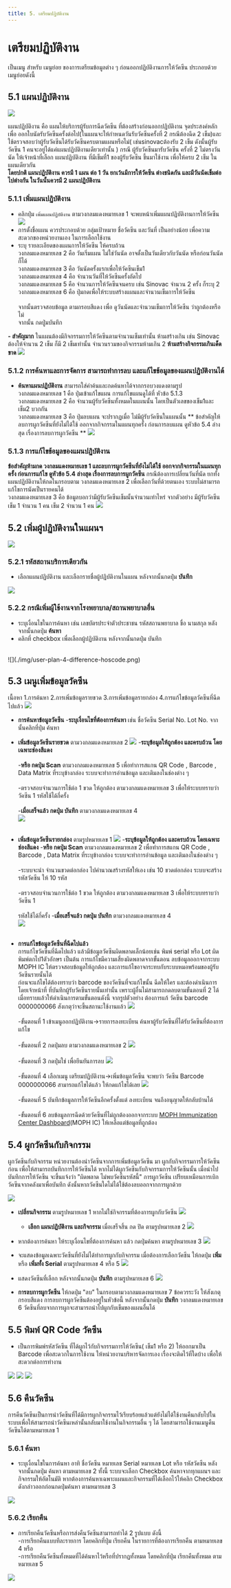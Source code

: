 ```yaml
---
title: 5. เตรียมปฏิบัติงาน 
---
```


# เตรียมปฏิบัติงาน
เป็นเมนู สำหรับ เมนูย่อย ของการเตรียมข้อมูลต่าง ๆ ก่อนออกปฏิบัติงานการให้วัคซีน ประกอบด้วย เมนูย่อยดังนี้


## 5.1 แผนปฏิบัติงาน
![](./img/plan-menu.png)

แผนปฏิบัติงาน คือ แผนให้บริการผู้รับการฉีดวัคซีน ที่ต้องสร้างก่อนออกปฏิบัติงาน 
จุดประสงค์หลักเพื่อ ออกใบนัดรับวัคซีนครั้งต่อไป(ในแผนจะให้กำหนดวันรับวัคซีนครั้งที่ 2 กรณีต้องฉีด 2 เข็ม)และ ใช้ตรวจสอบว่าผู้รับวัคซีนได้รับวัคซีนครบตามแผนหรือไม่( เช่นsinovacต้องรับ 2 เข็ม
ดังนั้นผู้รับวัคซีน 1 คนจะอยู่ได้แค่แผนปฏิบัติงานเดียวเท่านั้น ) กรณี ผู้รับวัคซีนมารับวัคซีน ครั้งที่ 2 ไม่ตรงวันนัด ให้เจ้าหน้าที่เลือก แผนปฏิบัติงาน ที่มีเข็มที่1 ของผู้รับวัคซีน ขึ้นมาใช้งาน เพื่อให้ครบ 2 เข็ม ในแผนเดียวกัน 
</Br>**โดยปกติ แผนปฏิบัติงาน ควรมี 1 แผน ต่อ 1 วัน ยกเว้นมีการให้วัคซีน ต่างชนิดกัน และมีวันนัดเข็มต่อไปต่างกัน ในวันนั้นควรมี 2 แผนปฏิบัติงาน**

### 5.1.1 เพิ่มแผนปฏิบัติงาน
- คลิกปุ่ม `เพิ่มแผนปฏิบัติงาน` ตามวงกลมแดงหมายเลข 1 จะพบหน้าเพิ่มแผนปฏิบัติงานการให้วัคซีน 
![](./img/plan-add-1.png)
- การตั้งชื่อแผน ควรประกอบด้วย กลุ่มเป้าหมาย ชื่อวัคซีน และวันที่ เป็นอย่างน้อย เพื่อความสะดวกของหน่วยงานเอง ในการเลือกใช้งาน
- ระบุ รายละเอียดของแผนการให้วัคซีน ให้ครบถ้วน 
</Br> วงกลมแดงหมายเลข 2 คือ วันเริ่มแผน ไม่ใช่วันนัด อาจตั้งเป็นวันเดียวกับวันนัด หรือก่อนวันนัดก็ได้
</Br> วงกลมแดงหมายเลข 3 คือ วันนัดครั้งแรกเพื่อให้วัคซีนเข็ม1 
</Br> วงกลมแดงหมายเลข 4 คือ จำนวนวันที่ให้วัคซีนครั้งถัดไป
</Br> วงกลมแดงหมายเลข 5 คือ จำนวนการให้วัคซีนจนครบ เช่น Sinovac จำนวน 2 ครั้ง ก็ระบุ 2
</Br> วงกลมแดงหมายเลข 6 คือ ปุ่มกดเพื่อให้ระบบสร้างแผนและจำนวนเข็มการให้วัคซีน </Br>
</Br>จากนั้นตรวจสอบข้อมูล ตามกรอบสีแดง เพื่อ ดูวันนัดและจำนวนเข็มการให้วัคซีน ว่าถูกต้องหรือไม่</Br> จากนั้น กดปู่มบันทึก

**- สำคัญมาก** ในแผนต้องมีกิจกรรมการให้วัคซีนตามจำนวนเข็มเท่านั้น ห้ามสร้างเกิน เช่น Sinovac ต้องให้จำนวน 2 เข็ม ก็มี 2 เข็มเท่านั้น จำนวนรวมของกิจกรรมห้ามเกิน 2 **ห้ามสร้างกิจกรรมเกินเด็ดขาด**
![](./img/plan-add-2.jpg)
### 5.1.2 การค้นหาและการจัดการ สามารถทำการลบ และแก้ไขข้อมูลของแผนปฏิบัติงานได้
- **ค้นหาแผนปฏิบัติงาน** สามารถใส่คำค้นและกดค้นหาได้จากกรอบวงแดงตามรูป
</Br> วงกลมแดงหมายเลข 1 คือ ปุ่มเข้าแก้ไขแผน การแก้ไขแผนดูได้ที่ หัวข้อ 5.1.3 
</Br> วงกลมแดงหมายเลข 2 คือ จำนวนผู้รับวัคซีนทั้งหมดในแผนนั้น โดยเป็นตัวเลขของเข็ม1และเข็ม2 บวกกัน 
</Br> วงกลมแดงหมายเลข 3 คือ ปุ่มลบแผน จะปรากฏเมื่อ ไม่มีผู้รับวัคซีนในแผนนั้น 
** ข้อสำคัญให้ลบการผูกวัคซีนที่ยังไม่ได้ใช้ ออกจากกิจกรรมในแผนทุกครั้ง ก่อนการลบแผน ดูหัวข้อ 5.4 ล่างสุด เรื่องการลบการผูกวัคซีน **
![](./img/planmanagement.jpg)


### 5.1.3 การแก้ไขข้อมูลของแผนปฏิบัติงาน
**ข้อสำคัญห้ามกด วงกลมแดงหมายเลข 1 และลบการผูกวัคซีนที่ยังไม่ได้ใช้ ออกจากกิจกรรมในแผนทุกครั้ง ก่อนการแก้ไข ดูหัวข้อ 5.4 ล่างสุด เรื่องการลบการผูกวัคซีน** กรณีต้องการเปลี่ยนวันที่นัด ยกทั้งแผนปฏิบัติงานให้กดในกรอบตาม วงกลมแดงหมายเลข 2 เพื่อเลือกวันที่ด้วยตนเอง
ระบบไม่สามารถแก้ไขการนัดเป็นรายคนได้ 
</Br> วงกลมแดงหมายเลข 3 คือ ข้อมูลบอกว่ามีผู้รับวัคซีนเข็มนั้นจำนวนเท่าไหร่ จากตัวอย่าง มีผู้รับวัคซีนเข็ม 1 จำนวน 1 คน เข็ม 2 จำนวน 1 คน
![](./img/editplan01.jpg)


## 5.2 เพิ่มผู้ปฏิบัติงานในแผนฯ

![](./img/user-to-plan-1.png)
### 5.2.1 รหัสสถานบริการเดียวกัน
- เลือกแผนปฏิบัติงาน และเลือกรายชื่อผู้ปฏิบัติงานในแผน หลังจากนั้นกดปุ่ม **บันทึก**

![](./img/user-to-plan-2-3.png)

### 5.2.2 กรณีเพิ่มผู้ใช้งานจากโรงพยาบาล/สถานพยาบาลอื่น
- ระบุเงื่อนไขในการค้นหา เช่น เลขบัตรประจำตัวประชาชน รหัสสถานพยาบาล ขื่อ นามสกุล หลังจากนั้นกดปุ่ม **ค้นหา**
- คลิกที่ checkbox เพื่อเลือกผู้ปฏิบัติงาน หลังจากนั้นกดปุ่ม บันทึก
</br>
![](./img/user-plan-4-difference-hoscode.png)

## 5.3 เมนูเพิ่มข้อมูลวัคซีน
เนื้อหา 1.การค้นหา 2.การเพิ่มข้อมูลรายขวด 3.การเพิ่มข้อมูลรายกล่อง  4.การแก้ไขข้อมูลวัคซีนที่ฉีดไปแล้ว
![](./img/add-vaccine-1.png)

- **การค้นหาข้อมูลวัคซีน** 
  -**ระบุเงื่อนไขที่ต้องการค้นหา** เช่น ชื่อวัคซีน Serial No. Lot No. จากนั้นคลิกที่ปุ่ม ค้นหา 

- **เพิ่มข้อมูลวัคซีนรายขวด** ตามวงกลมแดงหมายเลข 2
  ![](./img/add-vaccine-1_2.png)
  -**ระบุข้อมูลให้ถูกต้อง และครบถ้วน โดยเฉพาะช่องสีแดง**</Br>   
  -**หรือ กดปุ่ม Scan** ตามวงกลมแดงหมายเลข 5 เพื่อทำการสแกน QR Code , Barcode , Data Matrix ที่ระบุข้างกล่อง ระบบจะทำการอ่านข้อมูล และเติมลงในช่องต่าง ๆ</Br></Br>
  -ตรวจสอบจำนวนการใช้ต่อ 1 ขวด ให้ถูกต้อง ตามวงกลมแดงหมายเลข 3 เพื่อให้ระบบทราบว่าวัคซีน 1 รหัสใช้ได้กี่ครั้ง</Br></Br>
  -**เมื่อเสร็จแล้ว กดปุ่ม บันทึก** ตามวงกลมแดงหมายเลข 4</Br>
  ![](./img/add-vaccine-1_3.jpg)
  </Br></Br>

- **เพิ่มข้อมูลวัคซีนรายกล่อง** ตามรูปหมายเลข 1
  ![](./img/add-vaccine-2_1.png)
  -**ระบุข้อมูลให้ถูกต้อง และครบถ้วน โดยเฉพาะช่องสีแดง** 
  -**หรือ กดปุ่ม Scan** ตามวงกลมแดงหมายเลข 2 เพื่อทำการสแกน QR Code , Barcode , Data Matrix ที่ระบุข้างกล่อง ระบบจะทำการอ่านข้อมูล และเติมลงในช่องต่าง ๆ </Br></Br> 
  -ระบบจะนำ จำนวนขวดต่อกล่อง ไปคำนวณสร้างรหัสให้เอง เช่น 10 ขวดต่อกล่อง ระบบจะสร้างรหัสวัคซีน ให้ 10 รหัส </Br></Br>
  -ตรวจสอบจำนวนการใช้ต่อ 1 ขวด ให้ถูกต้อง ตามวงกลมแดงหมายเลข 3 เพื่อให้ระบบทราบว่าวัคซีน 1 </Br></Br>รหัสใช้ได้กี่ครั้ง
  -**เมื่อเสร็จแล้ว กดปุ่ม บันทึก** ตามวงกลมแดงหมายเลข 4</Br>
  ![](./img/add-vaccine-2_2.jpg)
  </Br></Br>

- **การแก้ไขข้อมูลวัคซีนที่ฉีดไปแล้ว** </Br>
การแก้ไขวัคซีนที่ฉีดไปแล้ว แล้วมีข้อมูลวัคซีนผิดพลาดเล็กน้อยเช่น พิมพ์ serial หรือ Lot ผิด พิมพ์ตกไป1ตัวอักษร เป็นต้น การแก้ไขมีความเสี่ยงผิดพลาดจากขั้นตอน ลบข้อมูลออกจากระบบ MOPH IC ให้ตรวจสอบข้อมูลให้ถูกต้อง และการแก้ไขอาจกระทบกับระบบหมอพร้อมของผู้รับวัคซีนรายนั้นได้</Br>
ก่อนจะแก้ไขได้ต้องทราบว่า barcode ของวัคซีนที่จะแก้ไขนั้น ฉีดให้ใคร และต้องดำเนินการโดยเจ้าหน้าที่ ที่บันทึกผู้รับวัคซีนรายนั้นเท่านั้น เพราะผู้อื่นไม่สามารถกดลบตามขั้นตอนที่ 2 ได้ เมื่อทราบแล้วให้ดำเนินการตามขั้นตอนดังนี้
จากรูปตัวอย่าง ต้องการแก้ วัคซีน barcode 0000000066 สังเกตุว่าจะขึ้นสถานะใช้งานแล้ว
  ![](./img/editvaccine01.jpg)</Br></Br>
  -ขั้นตอนที่ 1 เข้าเมนูออกปฏิบัติงาน->รายการลงทะเบียน ค้นหาผู้รับวัคซีนที่ได้รับวัคซีนที่ต้องการแก้ไข </Br></Br>
  -ขั้นตอนที่ 2 กดปุ่มลบ ตามวงกลมแดงหมายเลข 2
  ![](./img/editvaccine04.jpg)</Br></Br>
  -ขั้นตอนที่ 3 กดปุ่มใช่ เพื่อยีนยันการลบ
  ![](./img/editvaccine05.jpg)</Br></Br>
  -ขั้นตอนที่ 4 เลือกเมนู เตรียมปฏิบัติงาน->เพิ่มข้อมูลวัคซีน จะพบว่า วัคซีน Barcode 0000000066 สามารถแก้ไขได้แล้ว ให้กดแก้ไขได้เลย
  ![](./img/editvaccine06.jpg)</Br></Br>
  -ขั้นตอนที่ 5 บันทึกข้อมูลการให้วัคซีนอีกครั้งตั้งแต่ ลงทะเบียน จนถึงอนุญาตให้กลับบ้านได้</Br></Br>
  -ขั้นตอนที่ 6 ลบข้อมูลการฉีดด้วยวัคซีนที่ไม่ถูกต้องออกจากระบบ [MOPH Immunization Center Dashboard](https://cvp1.moph.go.th/dashboard/)(MOPH IC) ให้เหลือแต่ข้อมูลที่ถูกต้อง

## 5.4 ผูกวัคซีนกับกิจกรรม
ผูกวัคซีนกับกิจกรรม หน่วยงานต้องนำวัคซีนจากการเพิ่มข้อมูลวัคซีน มา ผูกกับกิจกรรมการให้วัคซีนก่อน เพื่อให้สามารถบันทึกการให้วัคซีนได้ หากไม่ได้ผูกวัคซีนกับกิจกรรมการให้วัคซีนนั้น เมื่อนำไปบันทึกการให้วัคซีน จะขึ้นแจ้งว่า "ผิดพลาด ไม่พบวัคซีนรหัสนี้" การผูกวัคซีน เปรียบเหมือนการเบิกวัคซีนจากคลังมาเพื่อบันทึก ดังนั้นหากวัคซีนใดไม่ได้ใช้ต้องลบออกจากการผูกด้วย

![](./img/vaccine-join-1.png)
- **เปลี่ยนกิจกรรม** ตามรูปหมายเลข 1 หากไม่ใช่กิจกรรมที่ต้องการผูกกับวัคซีน
  ![](./img/vaccine-activity1.png)

  - **เลือก แผนปฎิบัติงาน และกิจกรรม** เมื่อเสร็จสิ้น กด ปิด ตามรูปหมายเลข 2
  ![](./img/vaccine-activity2.png)

- หากต้องการค้นหา ให้ระบุเงื่อนไขที่ต้องการค้นหา แล้ว กดปุ่มค้นหา ตามรูปหมายเลข 3
  ![](./img/vaccine-activity3.png)
  
- จะแสดงข้อมูลเฉพาะวัคซีนที่ยังไม่ได้ทำการผูกกับกิจกรรม เมื่อต้องการเลือกวัคซีน ให้กดปุ่ม **เพิ่ม** หรือ **เพิ่มทั้ง Serial** ตามรูปหมายเลข 4 หรือ 5
  ![](./img/vaccine-activity4.png)

- แสดงวัคซีนที่เลือก หลังจากนั้นกดปุ่ม **บันทึก** ตามรูปหมายเลข 6
  ![](./img/vaccine-activity6.png)
- **การลบการผูกวัคซีน** ให้กดปุ่ม "ลบ" ในกรอบตามวงกลมแดงหมายเลข 7 ข้อควรระวัง ให้สังเกตุกรอบสีแดง การลบการผูกวัคซีนต้องอยู่ในหัวข้อนี้ หลังจากนั้นกดปุ่ม **บันทึก** วงกลมแดงหมายเลข 6 วัคซีนที่ลบจากการผูกจะสามารถนำไปผูกกับเข็มของแผนอื่นได้

## 5.5 พิมพ์ QR Code วัคซีน
- เป็นการพิมพ์รหัสวัคซีน ที่ได้ผูกไว้กับกิจกรรมการให้วัคซีน( เข็ม1 หรือ 2) ให้ออกมาเป็น Barcode เพื่อสะดวกในการใช้งาน ให้หน่วยงานบริหารจัดการเอง เรื่องจะติดไว้ที่ใดบ้าง เพื่อให้สะดวกต่อการทำงาน
 
![](./img/qrcode-1.png)
![](./img/qrcode-2.png)
![](./img/qrcode-3.png)

## 5.6 คืนวัคซีน
การคืนวัคซีนเป็นการนำวัคซีนที่ได้มีการผูกกิจกรรมไว้เรียบร้อยแล้วแต่ยังไม่ได้ใช้งานคืนกลับไปในระบบเพื่อให้สามารถนำวัคซีนเหล่านั้นกลับมาใช้งานในกิจกรรมอื่น ๆ ได้ โดยสามารถใช้งานเมนูคืนวัคซีนได้ตามหมายเลข 1
### 5.6.1 ค้นหา
- ระบุเงื่อนไขในการค้นหา อาทิ ชื่อวัคซีน หมายเลข Serial หมายเลข Lot หรือ รหัสวัคซีน หลังจากนั้นกดปุ่ม ค้นหา ตามหมายเลข 2 ทั้งนี้ ระบบจะเลือก Checkbox ค้นหาจากทุกแผนฯ และกิจกรรมให้อัตโนมัติ หากต้องการค้นหาเฉพาะแผนและกิจกรรมที่ได้เลือกไว้ให้คลิก Checkbox ดังกล่าวออกก่อนกดปุ่มค้นหา ตามหมายเลข 3

![](./img/vaccine-return-vac-1.jpg)

### 5.6.2 เรียกคืน
- การเรียกคืนวัคซีนหรือการส่งคืนวัคซีนสามารถทำได้ 2 รูปแบบ ดังนี้ </Br>
 -การเรียกคืนแบบทีละรายการ โดยคลิกที่ปุ่ม เรียกคืน ในรายการที่ต้องการเรียกคืน ตามหมายเลข 4 หรือ </Br>  -การเรียกคืนวัคซีนทั้งหมดที่ได้ค้นหาไว้หรือที่ปรากฏทั้งหมด โดยคลิกที่ปุ่ม เรียกคืนทั้งหมด ตามหมายเลข 5

 ![](./img/vaccine-return-vac-2.jpg)
